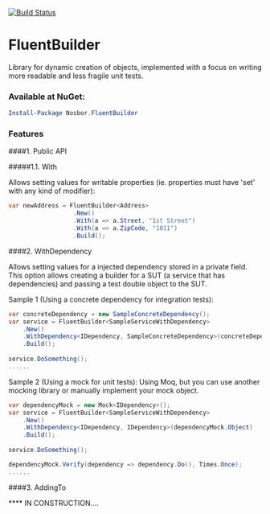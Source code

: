 [![Build Status](https://travis-ci.org/robsoncastilho/FluentBuilder.svg?branch=master)](https://travis-ci.org/robsoncastilho/FluentBuilder)

# FluentBuilder

Library for dynamic creation of objects, implemented with a focus on writing more readable and less fragile unit tests.

### Available at NuGet:
```powershell
Install-Package Nosbor.FluentBuilder
```

### Features

####1. Public API

#####1.1. With

Allows setting values for writable properties (ie. properties must have 'set' with any kind of modifier):

```csharp
var newAddress = FluentBuilder<Address>
                  .New()
                  .With(a => a.Street, "1st Street")
                  .With(a => a.ZipCode, "1011")
                  .Build();
```

####2. WithDependency

Allows setting values for a injected dependency stored in a private field.
This option allows creating a builder for a SUT (a service that has dependencies) and passing a test double object to the SUT.

Sample 1 (Using a concrete dependency for integration tests):

```csharp
var concreteDependency = new SampleConcreteDependency();
var service = FluentBuilder<SampleServiceWithDependency>
    .New()
    .WithDependency<IDependency, SampleConcreteDependency>(concreteDependency)
    .Build();
    
service.DoSomething();
......
```

Sample 2 (Using a mock for unit tests):
Using Moq, but you can use another mocking library or manually implement your mock object.

```csharp
var dependencyMock = new Mock<IDependency>();
var service = FluentBuilder<SampleServiceWithDependency>
    .New()
    .WithDependency<IDependency, IDependency>(dependencyMock.Object)
    .Build();
    
service.DoSomething();

dependencyMock.Verify(dependency => dependency.Do(), Times.Once);
......
```

####3. AddingTo

**** IN CONSTRUCTION....
